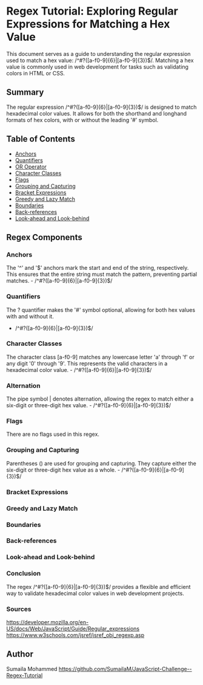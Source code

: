 # Regex Tutorial: Exploring Regular Expressions for Matching a Hex Value
This document serves as a guide to understanding the regular expression used to match a hex value: /^#?([a-f0-9]{6}|[a-f0-9]{3})$/. Matching a hex value is commonly used in web development for tasks such as validating colors in HTML or CSS.





## Summary
The regular expression /^#?([a-f0-9]{6}|[a-f0-9]{3})$/ is designed to match hexadecimal color values. It allows for both the shorthand and longhand formats of hex colors, with or without the leading '#' symbol.




## Table of Contents

- [Anchors](#anchors)
- [Quantifiers](#quantifiers)
- [OR Operator](#or-operator)
- [Character Classes](#character-classes)
- [Flags](#flags)
- [Grouping and Capturing](#grouping-and-capturing)
- [Bracket Expressions](#bracket-expressions)
- [Greedy and Lazy Match](#greedy-and-lazy-match)
- [Boundaries](#boundaries)
- [Back-references](#back-references)
- [Look-ahead and Look-behind](#look-ahead-and-look-behind)

## Regex Components

### Anchors
The '^' and '$' anchors mark the start and end of the string, respectively. This ensures that the entire string must match the pattern, preventing partial matches. - /^#?([a-f0-9]{6}|[a-f0-9]{3})$/


### Quantifiers
The ? quantifier makes the '#' symbol optional, allowing for both hex values with and without it.
- /^#?([a-f0-9]{6}|[a-f0-9]{3})$/

### Character Classes
The character class [a-f0-9] matches any lowercase letter 'a' through 'f' or any digit '0' through '9'. This represents the valid characters in a hexadecimal color value. - /^#?([a-f0-9]{6}|[a-f0-9]{3})$/



### Alternation
The pipe symbol | denotes alternation, allowing the regex to match either a six-digit or three-digit hex value. - /^#?([a-f0-9]{6}|[a-f0-9]{3})$/



### Flags
There are no flags used in this regex.

### Grouping and Capturing
Parentheses () are used for grouping and capturing. They capture either the six-digit or three-digit hex value as a whole. - /^#?([a-f0-9]{6}|[a-f0-9]{3})$/




### Bracket Expressions

### Greedy and Lazy Match

### Boundaries

### Back-references

### Look-ahead and Look-behind

### Conclusion
The regex /^#?([a-f0-9]{6}|[a-f0-9]{3})$/ provides a flexible and efficient way to validate hexadecimal color values in web development projects.

### Sources
https://developer.mozilla.org/en-US/docs/Web/JavaScript/Guide/Regular_expressions
https://www.w3schools.com/jsref/jsref_obj_regexp.asp


## Author

Sumaila Mohammed 
https://github.com/SumailaM/JavaScript-Challenge--Regex-Tutorial